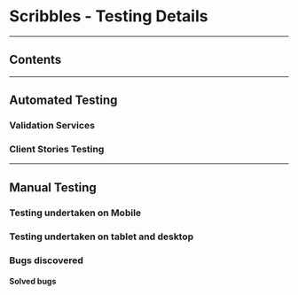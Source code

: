 # Scribbles - Testing Details #

---

## Contents ##

---

## Automated Testing ##

### Validation Services ###

### Client Stories Testing ###

---

## Manual Testing ##

### Testing undertaken on Mobile ###

### Testing undertaken on tablet and desktop ###

### Bugs discovered ###

#### Solved bugs ####
